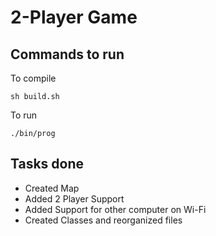 # 2-Player Game
## Commands to run
To compile
```
sh build.sh
```
To run
```
./bin/prog
```
## Tasks done
- Created Map
- Added 2 Player Support
- Added Support for other computer on Wi-Fi
- Created Classes and reorganized files